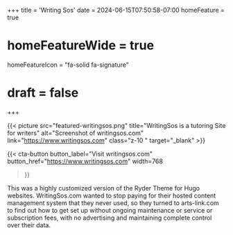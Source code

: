 +++
title = 'Writing Sos'
date = 2024-06-15T07:50:58-07:00
homeFeature = true
# homeFeatureWide = true
homeFeatureIcon = "fa-solid fa-signature"
# draft = false
+++

{{< picture src="featured-writingsos.png" title="WritingSos is a tutoring Site for writers" alt="Screenshot of writingsos.com" link="https://www.writingsos.com" class="z-10 " target="_blank" >}}

{{< cta-button 
  button_label="Visit writingsos.com" 
  button_href="https://www.writingsos.com" 
  width=768
 >}}
<!--more-->

This was a highly customized version of the Ryder Theme for Hugo websites. WritingSos.com wanted to stop paying for their hosted content management system that they never used, so they turned to arts-link.com to find out how to get set up without ongoing maintenance or service or subscription fees, with no advertising and maintaining complete control over their data.